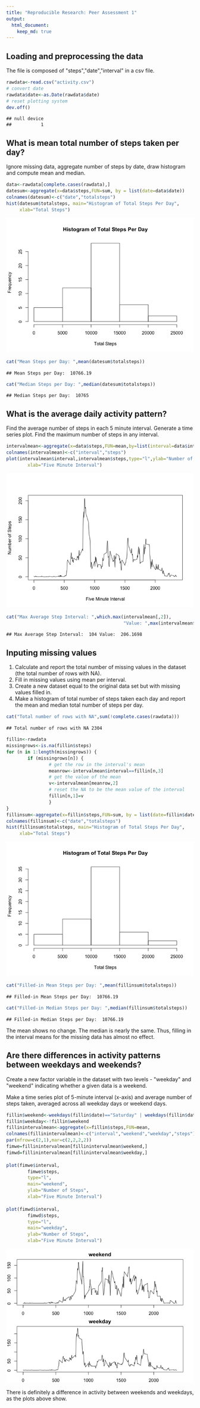 ```yaml
---
title: "Reproducible Research: Peer Assessment 1"
output: 
  html_document:
    keep_md: true
---
```



## Loading and preprocessing the data

The file is composed of "steps","date","interval" in a csv file.


```r
rawdata<-read.csv("activity.csv")
# convert date
rawdata$date<-as.Date(rawdata$date)
# reset plotting system
dev.off()
```

```
## null device 
##           1
```


## What is mean total number of steps taken per day?

Ignore missing data, aggregate number of steps by date, draw
histogram and compute mean and median.


```r
data<-rawdata[complete.cases(rawdata),]
datesum<-aggregate(x=data$steps,FUN=sum, by = list(date=data$date))
colnames(datesum)<-c("date","totalsteps")
hist(datesum$totalsteps, main="Histogram of Total Steps Per Day",
     xlab="Total Steps")
```

![plot of chunk unnamed-chunk-2](figure/unnamed-chunk-2-1.png) 

```r
cat("Mean Steps per Day: ",mean(datesum$totalsteps))
```

```
## Mean Steps per Day:  10766.19
```

```r
cat("Median Steps per Day: ",median(datesum$totalsteps))
```

```
## Median Steps per Day:  10765
```

## What is the average daily activity pattern?

Find the average number of steps in each 5 minute interval.  Generate a
time series plot.  Find the maximum number of steps in any interval.


```r
intervalmean<-aggregate(x=data$steps,FUN=mean,by=list(interval=data$interval))
colnames(intervalmean)<-c("interval","steps")
plot(intervalmean$interval,intervalmean$steps,type="l",ylab="Number of Steps",
        xlab="Five Minute Interval")
```

![plot of chunk unnamed-chunk-3](figure/unnamed-chunk-3-1.png) 

```r
cat("Max Average Step Interval: ",which.max(intervalmean[,2]),
                                            "Value: ",max(intervalmean$steps))
```

```
## Max Average Step Interval:  104 Value:  206.1698
```

## Inputing missing values

1. Calculate and report the total number of missing values in the dataset
(the total number of rows with NA).
2. Fill in missing values using mean per interval.
3. Create a new dataset equal to the original data set but with missing
values filled in.
4. Make a histogram of total number of steps taken each day and report
the mean and median total number of steps per day.


```r
cat("Total number of rows with NA",sum(!complete.cases(rawdata)))
```

```
## Total number of rows with NA 2304
```

```r
fillin<-rawdata
missingrows<-is.na(fillin$steps)
for (n in 1:length(missingrows)) {
        if (missingrows[n]) {
                # get the row in the interval's mean
                meanrow<-intervalmean$interval==fillin[n,3]
                # get the value of the mean
                v<-intervalmean[meanrow,2]
                # reset the NA to be the mean value of the interval
                fillin[n,1]=v
                }
}
fillinsum<-aggregate(x=fillin$steps,FUN=sum, by = list(date=fillin$date))
colnames(fillinsum)<-c("date","totalsteps")
hist(fillinsum$totalsteps, main="Histogram of Total Steps Per Day",
     xlab="Total Steps")
```

![plot of chunk unnamed-chunk-4](figure/unnamed-chunk-4-1.png) 

```r
cat("Filled-in Mean Steps per Day: ",mean(fillinsum$totalsteps))
```

```
## Filled-in Mean Steps per Day:  10766.19
```

```r
cat("Filled-in Median Steps per Day: ",median(fillinsum$totalsteps))
```

```
## Filled-in Median Steps per Day:  10766.19
```

The mean shows no change.  The median is nearly the same.  Thus, filling in
the interval means for the missing data has almost no effect.

## Are there differences in activity patterns between weekdays and weekends?

Create a new factor variable in the dataset with two levels - "weekday"
and "weekend" indicating whether a given data is a weekend.

Make a time series plot of 5-minute interval (x-axis) and average
number of steps taken, averaged across all weekday days or
weekend days.


```r
fillin$weekend<-weekdays(fillin$date)=="Saturday" | weekdays(fillin$date)=="Sunday"
fillin$weekday<-!fillin$weekend
fillinintervalmean<-aggregate(x=fillin$steps,FUN=mean,                        by=list(interval=fillin$interval,weekend=fillin$weekend,weekday=fillin$weekday))
colnames(fillinintervalmean)<-c("interval","weekend","weekday","steps")
par(mfrow=c(2,1),mar=c(2,2,2,2))
fimwe=fillinintervalmean[fillinintervalmean$weekend,]
fimwd=fillinintervalmean[fillinintervalmean$weekday,]

plot(fimwe$interval,
        fimwe$steps,
        type="l",
        main="weekend",
        ylab="Number of Steps",
        xlab="Five Minute Interval")

plot(fimwd$interval,
        fimwd$steps,
        type="l",
        main="weekday",
        ylab="Number of Steps",
        xlab="Five Minute Interval")
```

![plot of chunk unnamed-chunk-5](figure/unnamed-chunk-5-1.png) 

There is definitely a difference in activity between weekends and weekdays, as
the plots above show.
